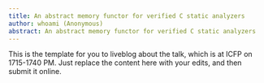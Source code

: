 ```yaml
---
title: An abstract memory functor for verified C static analyzers
author: whoami (Anonymous)
abstract: An abstract memory functor for verified C static analyzers
---
```


This is the template for you to liveblog about the talk,
which is at ICFP on 1715-1740 PM.  Just replace the content here
with your edits, and then submit it online.
